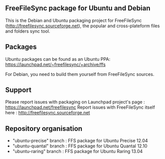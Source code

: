 ## FreeFileSync package for Ubuntu and Debian

This is the Debian and Ubuntu packaging project for FreeFileSync (http://freefilesync.sourceforge.net), the popular and cross-plateform files and folders sync tool.

## Packages

Ubuntu packages can be found as an Ubuntu PPA: https://launchpad.net/~freefilesync/+archive/ffs

For Debian, you need to build them yourself from FreeFileSync sources.

## Support

Please report issues with packaging on Launchpad project's page : https://launchpad.net/freefilesync
Report issues with FreeFileSync itself here : http://freefilesync.sourceforge.net

## Repository organisation

* "ubuntu-precise" branch : FFS package for Ubuntu Precise 12.04
* "ubuntu-quantal" branch : FFS package for Ubuntu Quantal 12.10
* "ubuntu-raring" branch : FFS package for Ubuntu Raring 13.04
